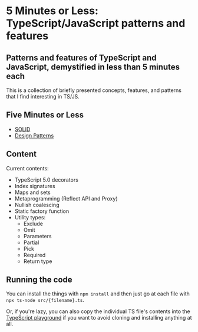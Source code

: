 # 5 Minutes or Less: TypeScript/JavaScript patterns and features

## Patterns and features of TypeScript and JavaScript, demystified in less than 5 minutes each

This is a collection of briefly presented concepts, features, and patterns that I find interesting in TS/JS.

## Five Minutes or Less

- [SOLID](https://github.com/mikaelvesavuori/5-minutes-or-less-solid)
- [Design Patterns](https://github.com/mikaelvesavuori/5-minutes-or-less-design-patterns)

## Content

Current contents:

- TypeScript 5.0 decorators
- Index signatures
- Maps and sets
- Metaprogramming (Reflect API and Proxy)
- Nullish coalescing
- Static factory function
- Utility types:
  - Exclude
  - Omit
  - Parameters
  - Partial
  - Pick
  - Required
  - Return type

## Running the code

You can install the things with `npm install` and then just go at each file with `npx ts-node src/{filename}.ts`.

Or, if you're lazy, you can also copy the individual TS file's contents into the [TypeScript playground](https://www.typescriptlang.org/play) if you want to avoid cloning and installing anything at all.
